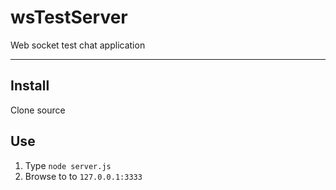 wsTestServer
============

Web socket test chat application

---

## Install
Clone source

## Use
1. Type `node server.js`
2. Browse to to `127.0.0.1:3333`